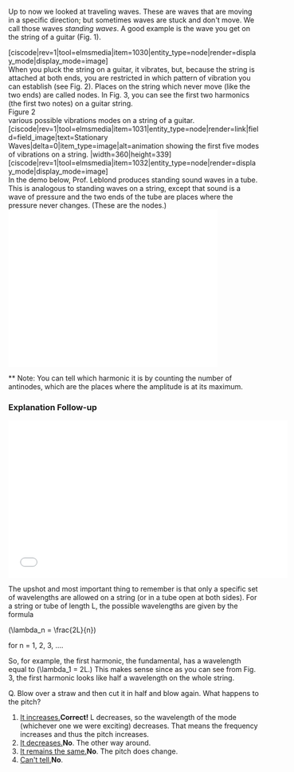 Up to now we looked at traveling waves. These are waves that are moving in a specific direction; but sometimes waves are stuck and don't move. We call those waves _standing waves_. A good example is the wave you get on the string of a guitar (Fig. 1).

<div>[ciscode|rev=1|tool=elmsmedia|item=1030|entity_type=node|render=display_mode|display_mode=image]</div>When you pluck the string on a guitar, it vibrates, but, because the string is attached at both ends, you are restricted in which pattern of vibration you can establish (see Fig. 2). Places on the string which never move (like the two ends) are called nodes. In Fig. 3, you can see the first two harmonics (the first two notes) on a guitar string.

<div><div class="figurelabel"><div class="figurelabel__title">Figure 2</div><div class="figurelabel__desc">various possible vibrations modes on a string of a guitar.</div></div>[ciscode|rev=1|tool=elmsmedia|item=1031|entity_type=node|render=link|field=field_image|text=Stationary Waves|delta=0|item_type=image|alt=animation showing the first five modes of vibrations on a string. |width=360|height=339]

</div><div>[ciscode|rev=1|tool=elmsmedia|item=1032|entity_type=node|render=display_mode|display_mode=image]</div>In the demo below, Prof. Leblond produces standing sound waves in a tube. This is analogous to standing waves on a string, except that sound is a wave of pressure and the two ends of the tube are places where the pressure never changes. (These are the nodes.)

<iframe allowfullscreen="" frameborder="0" height="315" src="//www.youtube.com/embed/uCcop95oEbE?rel=0" width="420"></iframe>

\*\* Note: You can tell which harmonic it is by counting the number of antinodes, which are the places where the amplitude is at its maximum.

### Explanation Follow-up

<iframe allowfullscreen="" frameborder="0" height="315" src="//www.youtube.com/embed/v4-GhbN_b3k?rel=0" width="560"></iframe>

The upshot and most important thing to remember is that only a specific set of wavelengths are allowed on a string (or in a tube open at both sides). For a string or tube of length L, the possible wavelengths are given by the formula

\(\lambda_n = \frac{2L}{n}\)

for n = 1, 2, 3, ....

So, for example, the first harmonic, the fundamental, has a wavelength equal to \(\lambda_1 = 2L.\) This makes sense since as you can see from Fig. 3, the first harmonic looks like half a wavelength on the whole string.

<div class="question">Q. Blow over a straw and then cut it in half and blow again. What happens to the pitch?

1. [It increases.](#)**Correct!** L decreases, so the wavelength of the mode (whichever one we were exciting) decreases. That means the frequency increases and thus the pitch increases.
2. [It decreases.](#)**No**. The other way around.
3. [It remains the same.](#)**No**. The pitch does change.
4. [Can't tell.](#)**No**.

</div>